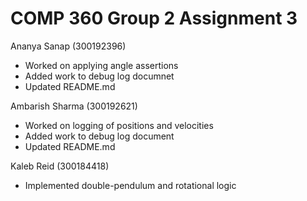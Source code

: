 # COMP 360 Group 2 Assignment 3
 
Ananya Sanap (300192396)
- Worked on applying angle assertions
- Added work to debug log documnet
- Updated README.md

Ambarish Sharma (300192621)
 - Worked on logging of positions and velocities
 - Added work to debug log document
 - Updated README.md

Kaleb Reid (300184418)
 - Implemented double-pendulum and rotational logic
